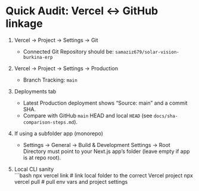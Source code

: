 # Quick Audit: Vercel ↔ GitHub linkage

1. Vercel → Project → Settings → Git  
   - Connected Git Repository should be: `samaziz679/solar-vision-burkina-erp`

2. Vercel → Project → Settings → Production  
   - Branch Tracking: `main`

3. Deployments tab  
   - Latest Production deployment shows “Source: main” and a commit SHA.  
   - Compare with GitHub `main` HEAD and local `HEAD` (see `docs/sha-comparison-steps.md`).

4. If using a subfolder app (monorepo)  
   - Settings → General → Build & Development Settings → Root Directory must point to your Next.js app’s folder (leave empty if app is at repo root).

5. Local CLI sanity  
   \`\`\`bash
   npx vercel link        # link local folder to the correct Vercel project
   npx vercel pull        # pull env vars and project settings
